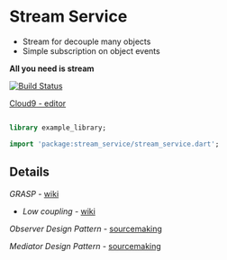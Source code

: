 # Stream Service
- Stream for decouple many objects
- Simple subscription on object events

**All you need is stream**

[![Build Status](https://codeship.com/projects/d800fba0-28ea-0134-04f3-5a347c0ad183/status?branch=master
)](https://codeship.com/projects/d800fba0-28ea-0134-04f3-5a347c0ad183/status?branch=master
)

[Cloud9 - editor](https://ide.c9.io/rasart/stream_service)


```dart

library example_library;

import 'package:stream_service/stream_service.dart';


```

Details
------
*GRASP* - [wiki](https://en.wikipedia.org/wiki/GRASP)
 - *Low coupling* - [wiki](https://en.wikipedia.org/wiki/GRASP#Low_coupling)

*Observer Design Pattern* - [sourcemaking](https://sourcemaking.com/design_patterns/observer)

*Mediator Design Pattern* - [sourcemaking](https://sourcemaking.com/design_patterns/mediator)